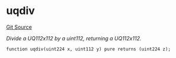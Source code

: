 # uqdiv
[Git Source](https://github.com/z0r0z/ZAMM/blob/bdf5b34ab60ecc6ca2f3ed346976aedaef3e6d12/src/utils/Math.sol)

*Divide a UQ112x112 by a uint112, returning a UQ112x112.*


```solidity
function uqdiv(uint224 x, uint112 y) pure returns (uint224 z);
```

